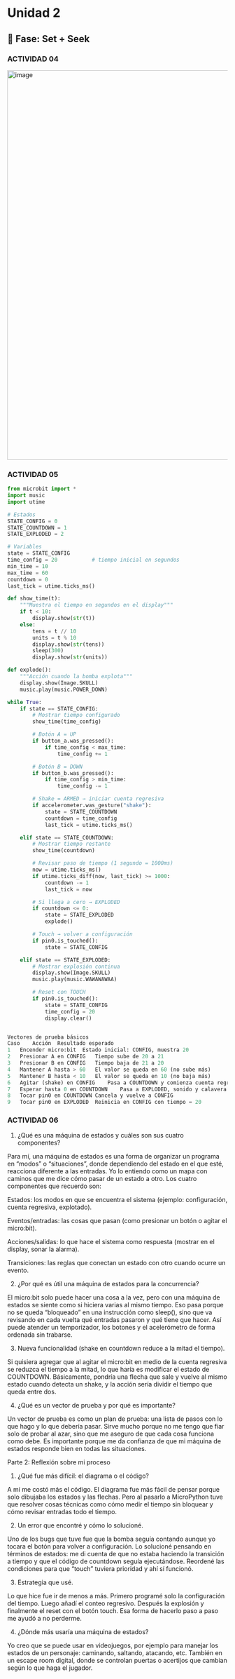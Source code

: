 # Unidad 2

## 🔎 Fase: Set + Seek


### ACTIVIDAD 04

<img width="1280" height="889" alt="image" src="https://github.com/user-attachments/assets/6bf6058a-c739-4323-8fb0-e7532b594472" />


### ACTIVIDAD 05

```python
from microbit import *
import music
import utime

# Estados
STATE_CONFIG = 0
STATE_COUNTDOWN = 1
STATE_EXPLODED = 2

# Variables
state = STATE_CONFIG
time_config = 20           # tiempo inicial en segundos
min_time = 10
max_time = 60
countdown = 0
last_tick = utime.ticks_ms()

def show_time(t):
    """Muestra el tiempo en segundos en el display"""
    if t < 10:
        display.show(str(t))
    else:
        tens = t // 10
        units = t % 10
        display.show(str(tens))
        sleep(300)
        display.show(str(units))

def explode():
    """Acción cuando la bomba explota"""
    display.show(Image.SKULL)
    music.play(music.POWER_DOWN)

while True:
    if state == STATE_CONFIG:
        # Mostrar tiempo configurado
        show_time(time_config)

        # Botón A = UP
        if button_a.was_pressed():
            if time_config < max_time:
                time_config += 1

        # Botón B = DOWN
        if button_b.was_pressed():
            if time_config > min_time:
                time_config -= 1

        # Shake = ARMED → iniciar cuenta regresiva
        if accelerometer.was_gesture("shake"):
            state = STATE_COUNTDOWN
            countdown = time_config
            last_tick = utime.ticks_ms()

    elif state == STATE_COUNTDOWN:
        # Mostrar tiempo restante
        show_time(countdown)

        # Revisar paso de tiempo (1 segundo = 1000ms)
        now = utime.ticks_ms()
        if utime.ticks_diff(now, last_tick) >= 1000:
            countdown -= 1
            last_tick = now

        # Si llega a cero → EXPLODED
        if countdown <= 0:
            state = STATE_EXPLODED
            explode()

        # Touch → volver a configuración
        if pin0.is_touched():
            state = STATE_CONFIG

    elif state == STATE_EXPLODED:
        # Mostrar explosión continua
        display.show(Image.SKULL)
        music.play(music.WAWAWAWAA)

        # Reset con TOUCH
        if pin0.is_touched():
            state = STATE_CONFIG
            time_config = 20
            display.clear()


Vectores de prueba básicos
Caso	Acción	Resultado esperado
1	Encender micro:bit	Estado inicial: CONFIG, muestra 20
2	Presionar A en CONFIG	Tiempo sube de 20 a 21
3	Presionar B en CONFIG	Tiempo baja de 21 a 20
4	Mantener A hasta > 60	El valor se queda en 60 (no sube más)
5	Mantener B hasta < 10	El valor se queda en 10 (no baja más)
6	Agitar (shake) en CONFIG	Pasa a COUNTDOWN y comienza cuenta regresiva
7	Esperar hasta 0 en COUNTDOWN	Pasa a EXPLODED, sonido y calavera en display
8	Tocar pin0 en COUNTDOWN	Cancela y vuelve a CONFIG
9	Tocar pin0 en EXPLODED	Reinicia en CONFIG con tiempo = 20 
```

### ACTIVIDAD 06
1. ¿Qué es una máquina de estados y cuáles son sus cuatro componentes?
   
Para mí, una máquina de estados es una forma de organizar un programa en “modos” o “situaciones”, donde dependiendo del estado en el que esté, reacciona diferente a las entradas. Yo lo entiendo como un mapa con caminos que me dice cómo pasar de un estado a otro.
Los cuatro componentes que recuerdo son:

Estados: los modos en que se encuentra el sistema (ejemplo: configuración, cuenta regresiva, explotado).

Eventos/entradas: las cosas que pasan (como presionar un botón o agitar el micro:bit).

Acciones/salidas: lo que hace el sistema como respuesta (mostrar en el display, sonar la alarma).

Transiciones: las reglas que conectan un estado con otro cuando ocurre un evento.

2. ¿Por qué es útil una máquina de estados para la concurrencia?
   
El micro:bit solo puede hacer una cosa a la vez, pero con una máquina de estados se siente como si hiciera varias al mismo tiempo. Eso pasa porque no se queda “bloqueado” en una instrucción como sleep(), sino que va revisando en cada vuelta qué entradas pasaron y qué tiene que hacer. Así puede atender un temporizador, los botones y el acelerómetro de forma ordenada sin trabarse.

3. Nueva funcionalidad (shake en countdown reduce a la mitad el tiempo).

Si quisiera agregar que al agitar el micro:bit en medio de la cuenta regresiva se reduzca el tiempo a la mitad, lo que haría es modificar el estado de COUNTDOWN. Básicamente, pondría una flecha que sale y vuelve al mismo estado cuando detecta un shake, y la acción sería dividir el tiempo que queda entre dos.

4. ¿Qué es un vector de prueba y por qué es importante?

Un vector de prueba es como un plan de prueba: una lista de pasos con lo que hago y lo que debería pasar. Sirve mucho porque no me tengo que fiar solo de probar al azar, sino que me aseguro de que cada cosa funciona como debe. Es importante porque me da confianza de que mi máquina de estados responde bien en todas las situaciones.

Parte 2: Reflexión sobre mi proceso

1. ¿Qué fue más difícil: el diagrama o el código?

A mí me costó más el código. El diagrama fue más fácil de pensar porque solo dibujaba los estados y las flechas. Pero al pasarlo a MicroPython tuve que resolver cosas técnicas como cómo medir el tiempo sin bloquear y cómo revisar entradas todo el tiempo.

2. Un error que encontré y cómo lo solucioné.

Uno de los bugs que tuve fue que la bomba seguía contando aunque yo tocara el botón para volver a configuración. Lo solucioné pensando en términos de estados: me di cuenta de que no estaba haciendo la transición a tiempo y que el código de countdown seguía ejecutándose. Reordené las condiciones para que “touch” tuviera prioridad y ahí sí funcionó.

3. Estrategia que usé.

Lo que hice fue ir de menos a más. Primero programé solo la configuración del tiempo. Luego añadí el conteo regresivo. Después la explosión y finalmente el reset con el botón touch. Esa forma de hacerlo paso a paso me ayudó a no perderme.

4. ¿Dónde más usaría una máquina de estados?

Yo creo que se puede usar en videojuegos, por ejemplo para manejar los estados de un personaje: caminando, saltando, atacando, etc. También en un escape room digital, donde se controlan puertas o acertijos que cambian según lo que haga el jugador.
